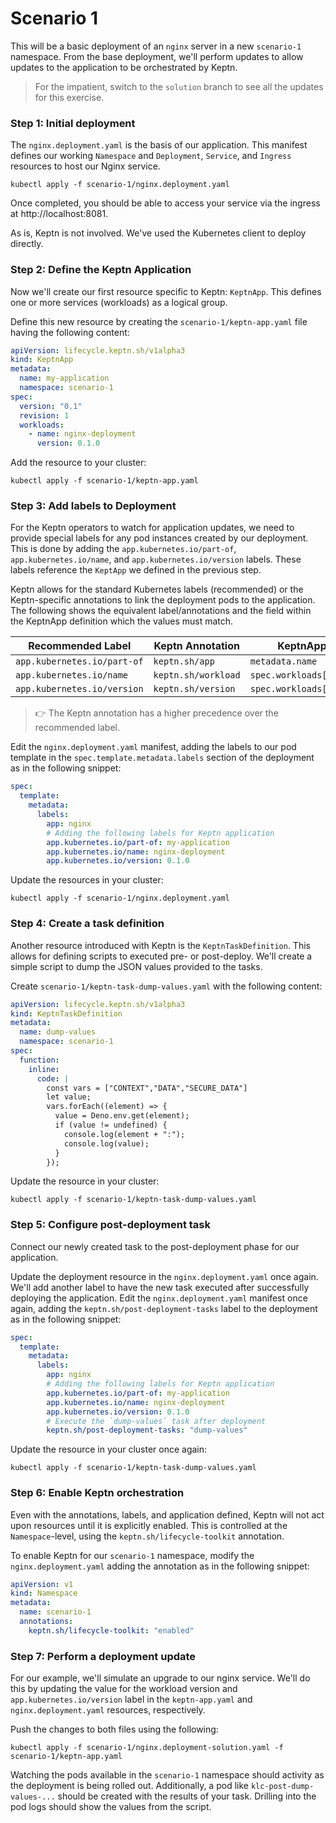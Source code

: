 # Scenario 1
This will be a basic deployment of an `nginx` server in a new `scenario-1` namespace.
From the base deployment, we'll perform updates to allow updates to the application to be orchestrated by Keptn.

> For the impatient, switch to the `solution` branch to see all the updates for this exercise.

### Step 1: Initial deployment
The `nginx.deployment.yaml` is the basis of our application.
This manifest defines our working `Namespace` and `Deployment`, `Service`, and `Ingress` resources to host our Nginx service.

```shell
kubectl apply -f scenario-1/nginx.deployment.yaml
```
Once completed, you should be able to access your service via the ingress at http://localhost:8081.

As is, Keptn is not involved. We've used the Kubernetes client to deploy directly.

### Step 2: Define the Keptn Application
Now we'll create our first resource specific to Keptn: `KeptnApp`. This defines one or more services (workloads) as a logical group.

Define this new resource by creating the `scenario-1/keptn-app.yaml` file having the following content:
```yaml
apiVersion: lifecycle.keptn.sh/v1alpha3
kind: KeptnApp
metadata:
  name: my-application
  namespace: scenario-1
spec:
  version: "0.1"
  revision: 1
  workloads:
    - name: nginx-deployment
      version: 0.1.0
```

Add the resource to your cluster:
```shell
kubectl apply -f scenario-1/keptn-app.yaml
```

### Step 3: Add labels to Deployment
For the Keptn operators to watch for application updates, we need to provide special labels for any pod instances created by our deployment.
This is done by adding the `app.kubernetes.io/part-of`, `app.kubernetes.io/name`, and `app.kubernetes.io/version` labels.
These labels reference the `KeptApp` we defined in the previous step. 

Keptn allows for the standard Kubernetes labels (recommended) or the Keptn-specific annotations to link the deployment pods to the application.
The following shows the equivalent label/annotations and the field within the KeptnApp definition which the values must match.

| Recommended Label           | Keptn Annotation    | KeptnApp field              |
|-----------------------------|---------------------|-----------------------------|
| `app.kubernetes.io/part-of` | `keptn.sh/app`      | `metadata.name`             |
| `app.kubernetes.io/name`    | `keptn.sh/workload` | `spec.workloads[i].name`    |
| `app.kubernetes.io/version` | `keptn.sh/version`  | `spec.workloads[i].version` |

> :point_right: The Keptn annotation has a higher precedence over the recommended label.

Edit the `nginx.deployment.yaml` manifest, adding the labels to our pod template in the `spec.template.metadata.labels` section of the deployment as in the following snippet:
```yaml
spec:
  template:
    metadata:
      labels:
        app: nginx
        # Adding the following labels for Keptn application
        app.kubernetes.io/part-of: my-application
        app.kubernetes.io/name: nginx-deployment
        app.kubernetes.io/version: 0.1.0
```

Update the resources in your cluster:
```shell
kubectl apply -f scenario-1/nginx.deployment.yaml
```

### Step 4: Create a task definition
Another resource introduced with Keptn is the `KeptnTaskDefinition`. This allows for defining scripts to executed pre- or post-deploy.
We'll create a simple script to dump the JSON values provided to the tasks.

Create `scenario-1/keptn-task-dump-values.yaml` with the following content:
```yaml
apiVersion: lifecycle.keptn.sh/v1alpha3
kind: KeptnTaskDefinition
metadata:
  name: dump-values
  namespace: scenario-1
spec:
  function:
    inline:
      code: |
        const vars = ["CONTEXT","DATA","SECURE_DATA"]
        let value;
        vars.forEach((element) => {
          value = Deno.env.get(element);
          if (value != undefined) {
            console.log(element + ":");
            console.log(value);
          }
        });
```

Update the resource in your cluster:
```shell
kubectl apply -f scenario-1/keptn-task-dump-values.yaml
```

### Step 5: Configure post-deployment task
Connect our newly created task to the post-deployment phase for our application.

Update the deployment resource in the `nginx.deployment.yaml` once again. We'll add another label to have the new task
executed after successfully deploying the application.
Edit the `nginx.deployment.yaml` manifest once again, adding the `keptn.sh/post-deployment-tasks` label to the deployment as in the following snippet:
```yaml
spec:
  template:
    metadata:
      labels:
        app: nginx
        # Adding the following labels for Keptn application
        app.kubernetes.io/part-of: my-application
        app.kubernetes.io/name: nginx-deployment
        app.kubernetes.io/version: 0.1.0
        # Execute the `dump-values` task after deployment
        keptn.sh/post-deployment-tasks: "dump-values"
```

Update the resource in your cluster once again:
```shell
kubectl apply -f scenario-1/keptn-task-dump-values.yaml
```

### Step 6: Enable Keptn orchestration
Even with the annotations, labels, and application defined, Keptn will not act upon resources until it is explicitly enabled.
This is controlled at the `Namespace`-level, using the `keptn.sh/lifecycle-toolkit` annotation.

To enable Keptn for our `scenario-1` namespace, modify the `nginx.deployment.yaml` adding the annotation as in the following snippet:
```yaml
apiVersion: v1
kind: Namespace
metadata:
  name: scenario-1
  annotations:
    keptn.sh/lifecycle-toolkit: "enabled"
```

### Step 7: Perform a deployment update
For our example, we'll simulate an upgrade to our nginx service. We'll do this by updating the value for the workload version
and `app.kubernetes.io/version` label in the `keptn-app.yaml` and `nginx.deployment.yaml` resources, respectively.

Push the changes to both files using the following:
```shell
kubectl apply -f scenario-1/nginx.deployment-solution.yaml -f scenario-1/keptn-app.yaml 
```

Watching the pods available in the `scenario-1` namespace should activity as the deployment is being rolled out.
Additionally, a pod like `klc-post-dump-values-...` should be created with the results of your task. Drilling into 
the pod logs should show the values from the script.
